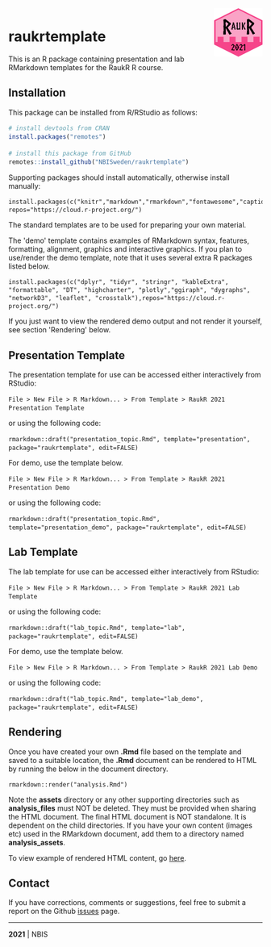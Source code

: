 
<img src="docs/assets/logo.svg" align="right" width="96" height="96">

# raukrtemplate

This is an R package containing presentation and lab RMarkdown templates for the RaukR R course.

## Installation  

This package can be installed from R/RStudio as follows:

```r
# install devtools from CRAN
install.packages("remotes")

# install this package from GitHub
remotes::install_github("NBISweden/raukrtemplate")
```

Supporting packages should install automatically, otherwise install manually:

```
install.packages(c("knitr","markdown","rmarkdown","fontawesome","captioner","bookdown","xaringan"), repos="https://cloud.r-project.org/")
```

The standard templates are to be used for preparing your own material.

The 'demo' template contains examples of RMarkdown syntax, features, formatting, alignment, graphics and interactive graphics. If you plan to use/render the demo template, note that it uses several extra R packages listed below.

```
install.packages(c("dplyr", "tidyr", "stringr", "kableExtra",
"formattable", "DT", "highcharter", "plotly","ggiraph", "dygraphs",
"networkD3", "leaflet", "crosstalk"),repos="https://cloud.r-project.org/")
```

If you just want to view the rendered demo output and not render it yourself, see section 'Rendering' below.

## Presentation Template  

The presentation template for use can be accessed either interactively from RStudio:

`File > New File > R Markdown... > From Template > RaukR 2021 Presentation Template`

or using the following code:

`rmarkdown::draft("presentation_topic.Rmd", template="presentation", package="raukrtemplate", edit=FALSE)`

For demo, use the template below.

`File > New File > R Markdown... > From Template > RaukR 2021 Presentation Demo`

or using the following code:

`rmarkdown::draft("presentation_topic.Rmd", template="presentation_demo", package="raukrtemplate", edit=FALSE)`

## Lab Template  

The lab template for use can be accessed either interactively from RStudio:

`File > New File > R Markdown... > From Template > RaukR 2021 Lab Template`

or using the following code:

`rmarkdown::draft("lab_topic.Rmd", template="lab", package="raukrtemplate", edit=FALSE)`

For demo, use the template below.

`File > New File > R Markdown... > From Template > RaukR 2021 Lab Demo`

or using the following code:

`rmarkdown::draft("lab_topic.Rmd", template="lab_demo", package="raukrtemplate", edit=FALSE)`

## Rendering

Once you have created your own **.Rmd** file based on the template and saved to a suitable location, the **.Rmd** document can be rendered to HTML by running the below in the document directory.

```
rmarkdown::render("analysis.Rmd")
```

Note the **assets** directory or any other supporting directories such as **analysis_files** must NOT be deleted. They must be provided when sharing the HTML document. The final HTML document is NOT standalone. It is dependent on the child directories. If you have your own content (images etc) used in the RMarkdown document, add them to a directory named **analysis_assets**.

To view example of rendered HTML content, go [here](https://NBISweden.github.io/raukrtemplate/).

## Contact

If you have corrections, comments or suggestions, feel free to submit a report on the Github [issues](../../issues/) page.  

---

**2021** | NBIS
